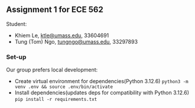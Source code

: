 ## Assignment 1 for ECE 562

Student:
- Khiem Le, ktle@umass.edu, 33604691
- Tung (Tom) Ngo, tungngo@umass.edu, 33297893


### Set-up 

Our group prefers local development:
 - Create virtual environment for dependencies(Python 3.12.6)
    `python3 -m venv .env && source .env/bin/activate`
 - Install dependencies(updates deps for compatibility with Python 3.12.6)
    `pip install -r requirements.txt`
